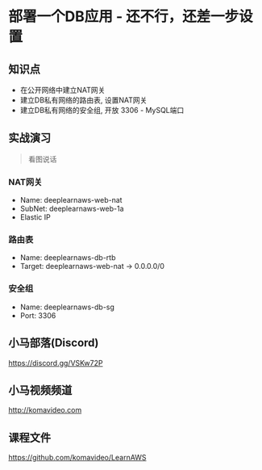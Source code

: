 部署一个DB应用 - 还不行，还差一步设置
=================================

## 知识点

* 在公开网络中建立NAT网关
* 建立DB私有网络的路由表, 设置NAT网关
* 建立DB私有网络的安全组, 开放 3306 - MySQL端口

## 实战演习

> 看图说话

### NAT网关

+ Name: deeplearnaws-web-nat
+ SubNet: deeplearnaws-web-1a
+ Elastic IP

### 路由表

+ Name: deeplearnaws-db-rtb
+ Target: deeplearnaws-web-nat -> 0.0.0.0/0

### 安全组

+ Name: deeplearnaws-db-sg
+ Port: 3306

## 小马部落(Discord)

https://discord.gg/VSKw72P

## 小马视频频道

http://komavideo.com

## 课程文件

https://github.com/komavideo/LearnAWS
